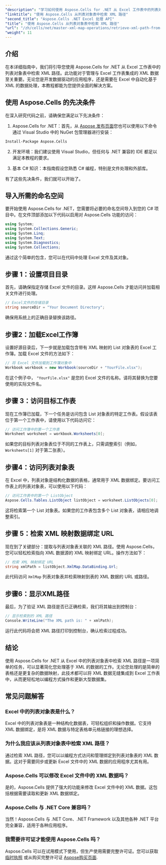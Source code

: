 ```yaml
---
"description": "学习如何使用 Aspose.Cells for .NET 从 Excel 工作表中的列表对象表中检索 XML 路径。本指南涵盖了每个步骤。"
"linktitle": "使用 Aspose.Cells 从列表对象表中检索 XML 路径"
"second_title": "Aspose.Cells .NET Excel 处理 API"
"title": "使用 Aspose.Cells 从列表对象表中检索 XML 路径"
"url": "/zh/cells/net/master-xml-map-operations/retrieve-xml-path-from-list-object-table/"
"weight": 11
---
```


## 介绍

在本详细指南中，我们将引导您使用 Aspose.Cells for .NET 从 Excel 工作表中的列表对象表中检索 XML 路径。此功能对于管理与 Excel 工作表集成的 XML 数据至关重要。无论您是开发数据驱动的应用程序，还是需要在 Excel 中自动化基于 XML 的数据处理，本教程都能为您提供全面的解决方案。

## 使用 Aspose.Cells 的先决条件

在深入研究代码之前，请确保您满足以下先决条件：

1. Aspose.Cells for .NET：首先，从 [Aspose 发布页面](https://releases.aspose.com/cells/net/)您也可以使用以下命令通过 Visual Studio 中的 NuGet 包管理器进行安装：
```bash
Install-Package Aspose.Cells
```

2. 开发环境：我们建议使用 Visual Studio，但任何与 .NET 兼容的 IDE 都足以满足本教程的要求。

3. 基本 C# 知识：本指南假设您熟悉 C# 编程，特别是文件处理和外部库。

有了这些先决条件，我们就可以开始了。

## 导入所需的命名空间

要开始使用 Aspose.Cells for .NET，您需要将必要的命名空间导入到您的 C# 项目中。在文件顶部添加以下代码以启用对 Aspose.Cells 功能的访问：

```csharp
using System;
using System.Collections.Generic;
using System.Linq;
using System.Text;
using System.Diagnostics;
using System.Collections;
```

通过这个简单的包含，您可以在代码中处理 Excel 文件及其对象。

## 步骤 1：设置项目目录

首先，请确保指定存储 Excel 文件的目录。这样 Aspose.Cells 才能访问并加载相关文件进行处理。

```csharp
// Excel文件的存储目录
string sourceDir = "Your Document Directory";
```

确保用系统上的正确目录替换该路径。

## 步骤2：加载Excel工作簿

设置好源目录后，下一步就是加载包含带有 XML 映射的 List 对象表的 Excel 工作簿。加载 Excel 文件的方法如下：

```csharp
// 将 Excel 文件加载到工作簿对象中
Workbook workbook = new Workbook(sourceDir + "YourFile.xlsx");
```

在这个例子中， `"YourFile.xlsx"` 是您的 Excel 文件的名称。请将其替换为您要使用的实际文件名。

## 步骤 3：访问目标工作表

现在工作簿已加载，下一个任务是访问包含 List 对象表的特定工作表。假设该表位于第一个工作表中，请使用以下代码访问它：

```csharp
// 访问工作簿中的第一个工作表
Worksheet worksheet = workbook.Worksheets[0];
```

如果您的目标列表对象表位于不同的工作表上，只需调整索引（例如， `Worksheets[1]` 对于第二张表）。

## 步骤4：访问列表对象表

在 Excel 中，列表对象是结构化数据的表格，通常用于 XML 数据绑定。要访问工作表上的列表对象表，可以使用以下代码：

```csharp
// 访问工作表中的第一个 ListObject
Aspose.Cells.Tables.ListObject listObject = worksheet.ListObjects[0];
```

这将检索第一个 List 对象表。如果您的工作表包含多个 List 对象表，请相应地调整索引。

## 步骤 5：检索 XML 映射数据绑定 URL

现在到了关键部分：提取与列表对象表关联的 XML 路径。使用 Aspose.Cells，您可以轻松检索指向 XML 数据源的 XML 映射绑定 URL。操作方法如下：

```csharp
// 检索 XML 映射绑定 URL
string xmlPath = listObject.XmlMap.DataBinding.Url;
```

此代码访问 `XmlMap` 列表对象表并检索映射到表的 XML 数据的 URL 或路径。

## 步骤6：显示XML路径

最后，为了验证 XML 路径是否已正确检索，我们将其输出到控制台：

```csharp
// 显示检索到的 XML 路径
Console.WriteLine("The XML path is: " + xmlPath);
```

运行此代码将会把 XML 路径打印到控制台，确认检索过程成功。

## 结论

使用 Aspose.Cells for .NET 从 Excel 中的列表对象表中检索 XML 路径是一项简单的任务，可以显著简化您处理基于 XML 的数据的工作。无论您处理的是简单的表格还是更复杂的数据映射，此技术都可以将 XML 数据无缝集成到 Excel 工作表中，从而更轻松地以编程方式操作和更新大型数据集。

## 常见问题解答

### Excel 中的列表对象表是什么？

Excel 中的列表对象表是一种结构化数据表，可轻松组织和操作数据。它支持 XML 数据绑定，是将 XML 数据与特定表格单元格链接的理想选择。

### 为什么我应该从列表对象表中检索 XML 路径？

通过检索 XML 路径，您可以以编程方式访问和管理绑定到列表对象表的 XML 数据。这对于需要同步或更新 Excel 文件中的 XML 数据的应用程序尤其有用。

### Aspose.Cells 可以修改 Excel 文件中的 XML 数据吗？

是的，Aspose.Cells 提供了强大的功能来修改 Excel 文件中的 XML 数据。这包括根据需要读取和更新 XML 数据绑定。

### Aspose.Cells 与 .NET Core 兼容吗？

当然！Aspose.Cells 与 .NET Core、.NET Framework 以及其他各种 .NET 平台完全兼容，适用于各种应用程序。

### 我需要许可证才能使用 Aspose.Cells 吗？

Aspose.Cells 可以在试用模式下使用，但生产使用需要完整许可证。您可以获取 [临时执照](https://purchase.aspose.com/temporary-license/) 或从购买完整许可证 [Aspose购买页面](https://purchase。aspose.com/buy).